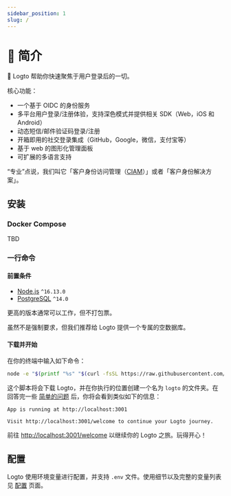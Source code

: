 ```yaml
---
sidebar_position: 1
slug: /
---
```


# 💁 简介

🤘 Logto 帮助你快速聚焦于用户登录后的一切。

核心功能：

- 一个基于 OIDC 的身份服务
- 多平台用户登录/注册体验，支持深色模式并提供相关 SDK（Web，iOS 和 Android）
- 动态短信/邮件验证码登录/注册
- 开箱即用的社交登录集成（GitHub，Google，微信，支付宝等）
- 基于 web 的图形化管理面板
- 可扩展的多语言支持

“专业”点说，我们叫它「客户身份访问管理（[CIAM](https://en.wikipedia.org/wiki/Customer_identity_access_management)）」或者「客户身份解决方案」。

## 安装

### Docker Compose

TBD

### 一行命令

#### 前置条件

- [Node.js](https://nodejs.org/) `^16.13.0`
- [PostgreSQL](https://postgresql.org/) `^14.0`

更高的版本通常可以工作，但不打包票。

虽然不是强制要求，但我们推荐给 Logto 提供一个专属的空数据库。

#### 下载并开始

在你的终端中输入如下命令：

```bash
node -e "$(printf "%s" "$(curl -fsSL https://raw.githubusercontent.com/logto-io/logto/master/install.js)")"
```

这个脚本将会下载 Logto，并在你执行的位置创建一个名为 `logto` 的文件夹。在回答完一些 [简单的问题](./references/core/configuration.md#questions) 后，你将会看到类似如下的信息：

```text
App is running at http://localhost:3001

Visit http://localhost:3001/welcome to continue your Logto journey.
```

前往 <a target="_blank" href="http://localhost:3001/welcome">http://localhost:3001/welcome</a> 以继续你的 Logto 之旅。玩得开心！

## 配置

Logto 使用环境变量进行配置，并支持 `.env` 文件。使用细节以及完整的变量列表见 [配置](./references/core/configuration.md) 页面。
